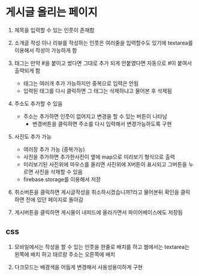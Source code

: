 # 게시글 올리는 페이지

1. 제목을 입력할 수 있는 인풋이 존재함

2. 소개글 작성 이나 리뷰를 작성하는 인풋은 여러줄을 입력할수도 있기에 textarea를 이용해서 작성이 가능하게 함

3. 태그는 만약 #을 붙이고 썼다면 그대로 추가 되게 안붙였다면 자동으로 #이 붙여서 출력되게 함

   - 태그는 여러개 추가 가능하지만 중복으로 입력은 안됨
   - 입력된 태그를 다시 클릭하면 그 태그는 삭제하냐고 물어본 후 삭제됨

4. 주소도 추가할 수 있음

   - 주소는 추가하면 인풋이 없어지고 변경을 할 수 있는 버튼이 나타남
     - 변경버튼을 클릭하면 주소를 다시 입력해서 변경가능하도록 구현

5. 사진도 추가 가능

   - 여러장 추가 가능 (중복가능)
   - 사진을 추가하면 추가한사진이 옆에 map으로 미리보기 형식으로 출력
   - 미리보기된 사진위에 마우스를 올리면 사진위에 X버튼이 표시되고 그버튼을 누르면 사진을 삭제할 수 있음
   - firebase.storage를 이용해서 저장

6. 취소버튼을 클릭하면 게시글작성을 취소하시겠습니까?라고 물어본뒤 확인을 클릭하면 전에 있던 페이지로 돌아감

7. 게시버튼을 클릭하면 게시물이 내피드에 올라가면서 파이어베이스에도 저장됨

## css

1. 모바일에서는 작성을 할 수 있는 인풋을 한줄로 배치를 하고 웹에서는 textarea는 왼쪽에 배치 하고 태르랑 주소는 오른쪽에 배치

2. 다크모드는 배경색을 어둡게 변경해서 사용성용이하게 구현
